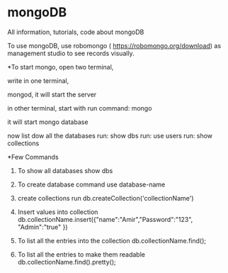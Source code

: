 # mongoDB
All information, tutorials, code about mongoDB

To use mongoDB, use robomongo ( https://robomongo.org/download) as management studio to see records visually.

*To start mongo, open two terminal, 

write in one terminal, 

mongod, it will start the server

in other terminal, start with 
run command: mongo

it will start mongo database

now list dow all the databases
run: show dbs
run: use users
run: show collections

*Few Commands

1. To show all databases
show dbs

2. To create database command
use database-name

3. create collections run
db.createCollection('collectionName')

4. Insert values into collection
db.collectionName.insert({"name":"Amir","Password":"123", "Admin":"true" })

5. To list all the entries into the collection
db.collectionName.find();

6. To list all the entries to make them readable
db.collectionName.find().pretty();
